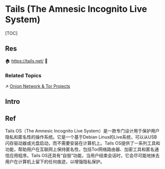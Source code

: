 # Tails (The Amnesic Incognito Live System)

[TOC]



## Res
🏠 https://tails.net/
🚧 


### Related Topics
↗ [Onion Network & Tor Projects](../../../../../CyberSecurity/Network%20Security/Anonymous%20&%20Private%20Networks/👺%20Anonymous%20Network%20&%20Host/Onion%20Network%20&%20Tor%20Projects.md)



## Intro



## Ref
[访问暗网专用Linux操作系统 | 微信公众号]: https://mp.weixin.qq.com/s/tchDWaw7xx6SZ88QBoeXPg

Tails OS（The Amnesic Incognito Live System）是一款专门设计用于保护用户隐私和匿名性的操作系统。它是一个基于Debian Linux的Live系统，可以从USB闪存驱动器或光盘启动，而不需要安装在计算机上。Tails OS提供了一系列工具和功能，帮助用户在互联网上保持匿名性，包括Tor网络路由器、加密工具和匿名通信应用程序。Tails OS还具有“自毁”功能，当用户结束会话时，它会尽可能地抹去用户在计算机上留下的任何痕迹，以增强隐私保护。
